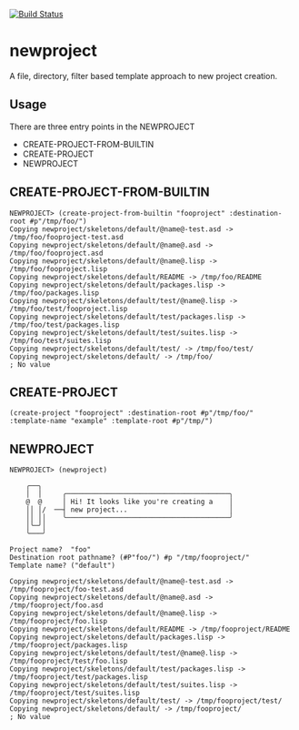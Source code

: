 [![Build Status](https://travis-ci.org/lispnik/newproject.svg?branch=master)](https://travis-ci.org/lispnik/newproject)

newproject
==========

A file, directory, filter based template approach to new project creation.

Usage
-----

There are three entry points in the NEWPROJECT

 * CREATE-PROJECT-FROM-BUILTIN
 * CREATE-PROJECT
 * NEWPROJECT

CREATE-PROJECT-FROM-BUILTIN
---------------------------

    NEWPROJECT> (create-project-from-builtin "fooproject" :destination-root #p"/tmp/foo/")
    Copying newproject/skeletons/default/@name@-test.asd -> /tmp/foo/fooproject-test.asd
    Copying newproject/skeletons/default/@name@.asd -> /tmp/foo/fooproject.asd
    Copying newproject/skeletons/default/@name@.lisp -> /tmp/foo/fooproject.lisp
    Copying newproject/skeletons/default/README -> /tmp/foo/README
    Copying newproject/skeletons/default/packages.lisp -> /tmp/foo/packages.lisp
    Copying newproject/skeletons/default/test/@name@.lisp -> /tmp/foo/test/fooproject.lisp
    Copying newproject/skeletons/default/test/packages.lisp -> /tmp/foo/test/packages.lisp
    Copying newproject/skeletons/default/test/suites.lisp -> /tmp/foo/test/suites.lisp
    Copying newproject/skeletons/default/test/ -> /tmp/foo/test/
    Copying newproject/skeletons/default/ -> /tmp/foo/
    ; No value

CREATE-PROJECT
--------------

    (create-project "fooproject" :destination-root #p"/tmp/foo/" :template-name "example" :template-root #p"/tmp/")

NEWPROJECT
----------

    NEWPROJECT> (newproject)

        ╭──╮
        │  │     ╭────────────────────────────────────────╮
        @  @     │ Hi! It looks like you're creating a    │
        ││ │/  ──┤ new project...                         │
        ││ ││    ╰────────────────────────────────────────╯
        │╰─╯│
        ╰───╯

    Project name?  "foo"
    Destination root pathname? (#P"foo/") #p "/tmp/fooproject/"
    Template name? ("default")

    Copying newproject/skeletons/default/@name@-test.asd -> /tmp/fooproject/foo-test.asd
    Copying newproject/skeletons/default/@name@.asd -> /tmp/fooproject/foo.asd
    Copying newproject/skeletons/default/@name@.lisp -> /tmp/fooproject/foo.lisp
    Copying newproject/skeletons/default/README -> /tmp/fooproject/README
    Copying newproject/skeletons/default/packages.lisp -> /tmp/fooproject/packages.lisp
    Copying newproject/skeletons/default/test/@name@.lisp -> /tmp/fooproject/test/foo.lisp
    Copying newproject/skeletons/default/test/packages.lisp -> /tmp/fooproject/test/packages.lisp
    Copying newproject/skeletons/default/test/suites.lisp -> /tmp/fooproject/test/suites.lisp
    Copying newproject/skeletons/default/test/ -> /tmp/fooproject/test/
    Copying newproject/skeletons/default/ -> /tmp/fooproject/
    ; No value
